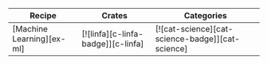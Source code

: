 | Recipe | Crates | Categories |
|---|---|---|
| [Machine Learning][ex-ml] | [![linfa][c-linfa-badge]][c-linfa] | [![cat-science][cat-science-badge]][cat-science] |
